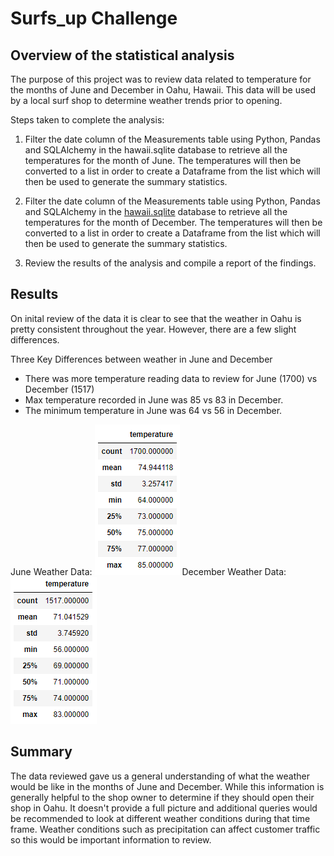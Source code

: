 # Surfs_up Challenge
 
## Overview of  the statistical analysis
The purpose of this project was to review data related to temperature for the months of June and December in Oahu, Hawaii. This data will be used by a local surf shop to determine weather trends prior to opening.

Steps taken to complete the analysis:
1. Filter the date column of the Measurements table using Python, Pandas and SQLAlchemy in the hawaii.sqlite database to retrieve all the temperatures for the month of June. The temperatures will then be converted to a list in order to create a Dataframe from the list which will then be used to generate the summary statistics.

2. Filter the date column of the Measurements table using Python, Pandas and SQLAlchemy in the [hawaii.sqlite](https://github.com/CorinneBean/surfs_up/blob/28a3a5e360f3189a7d0a167f9c93462e367e6e79/hawaii.sqlite) database to retrieve all the temperatures for the month of December. The temperatures will then be converted to a list in order to create a Dataframe from the list which will then be used to generate the summary statistics.

3. Review the results of the analysis and compile a report of the findings.

## Results
On inital review of the data it is clear to see that the weather in Oahu is pretty consistent throughout the year. However, there are a few slight differences.

Three Key Differences between weather in June and December
- There was more temperature reading data to review for June (1700) vs December (1517) 
- Max temperature recorded in June was 85 vs 83 in December.
- The minimum temperature in June was 64 vs 56 in December.

June Weather Data:
![June Weather Data](https://github.com/CorinneBean/surfs_up/blob/865804053acf6295b9a35000b63204a251aa91b5/Resources/June%20Weather.png "June Weather Data")
December Weather Data:
![December Weather Data](https://github.com/CorinneBean/surfs_up/blob/865804053acf6295b9a35000b63204a251aa91b5/Resources/December%20Weather.png "December Weather Data")

## Summary
The data reviewed gave us a general understanding of what the weather would be like in the months of June and December. While this information is generally helpful to the shop owner to determine if they should open their shop in Oahu. It doesn't provide a full picture and additional queries would be recommended to look at different weather conditions during that time frame. Weather conditions such as precipitation can affect customer traffic so this would be important information to review. 